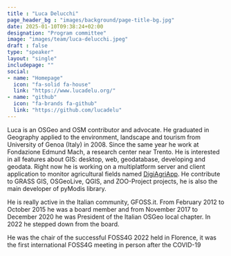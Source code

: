 ```yaml
---
title : "Luca Delucchi"
page_header_bg : "images/background/page-title-bg.jpg"
date: 2025-01-10T09:38:24+02:00
designation: "Program committee"
image: "images/team/luca-delucchi.jpeg"
draft : false
type: "speaker"
layout: "single"
includepage: ""
social:
- name: "Homepage"
  icon: "fa-solid fa-house"
  link: "https://www.lucadelu.org/"
- name: "github"
  icon: "fa-brands fa-github"
  link: "https://github.com/lucadelu"
---
```


Luca is an OSGeo and OSM contributor and advocate. He graduated in
Geography applied to the environment, landscape and tourism from
University of Genoa (Italy) in 2008. Since the same year he work at
Fondazione Edmund Mach, a research center near Trento. He is
interested in all features about GIS: desktop, web, geodatabase,
developing and geodata. Right now he is working on a multiplatform
server and client application to monitor agricultural fields named
[DigiAgriApp](https://digiagriapp.gitlab.io/digiagriapp-website/).
He contribute to GRASS GIS, OSGeoLive, QGIS, and ZOO-Project projects,
he is also the main developer of pyModis library. 

He is really active in the Italian community, GFOSS.it. From February
2012 to October 2015 he was a board member and from November 2017 to
December 2020 he was President of the Italian OSGeo local chapter. In
2022 he stepped down from the board.

He was the chair of the successful FOSS4G 2022 held in Florence, it
was the first international FOSS4G meeting in person after the
COVID-19
